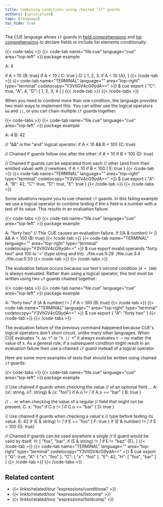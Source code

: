 ```yaml
---
title: Combining conditions using chained "if" guards
authors: [jpluscplusm]
tags: [language]
toc_hide: true
---
```


The CUE language allows `if` guards in
[field comprehensions]({{<relref"docs/tour/expressions/fieldcomp">}})
and
[list comprehensions]({{<relref"docs/tour/expressions/listcomp">}})
to declare fields or include list elements conditionally:

<!--more-->

{{< code-tabs >}}
{{< code-tab name="file.cue" language="cue" area="top-left" >}}
package example

A: 4

if A > 10 {B: true}
if A < 10 {
	C: true
}
D: [
	1, 2, 3,
	if A < 10 {A},
]
{{< /code-tab >}}
{{< code-tab name="TERMINAL" language="" area="top-right" type="terminal" codetocopy="Y3VlIGV4cG9ydA==" >}}
$ cue export
{
    "C": true,
    "A": 4,
    "D": [
        1,
        2,
        3,
        4
    ]
}
{{< /code-tab >}}
{{< /code-tabs >}}

When you need to *combine* more than one condition,
the language provides two main ways to implement this.
You can either use the logical operators `&&` and `||`,
or you can chain multiple `if` guards together:

{{< code-tabs >}}
{{< code-tab name="file.cue" language="cue" area="top-left" >}}
package example

A: 4
B: 42

// "&&" is the "and" logical operator:
if A < 10 && B < 100 {C: true}

// Chained if guards follow one after the other:
if A < 10 if B < 100 {D: true}

// Chained if guards can be separated from each
// other (and from their emitted value) with
// newlines:
if A < 10
if B < 100 {
	E: true
}
{{< /code-tab >}}
{{< code-tab name="TERMINAL" language="" area="top-right" type="terminal" codetocopy="Y3VlIGV4cG9ydA==" >}}
$ cue export
{
    "A": 4,
    "B": 42,
    "C": true,
    "D": true,
    "E": true
}
{{< /code-tab >}}
{{< /code-tabs >}}

Some situations *require* you to use chained `if` guards.
In this failing example we use a logical operator to combine
testing if the `A` field is a number with
a test of its value.
This results in an evaluation failure:

{{< code-tabs >}}
{{< code-tab name="file.cue" language="cue" area="top-left" >}}
package example

A: "forty two"
// This CUE causes an evaluation failure.
if ((A & number) != _|_) && A < 100 {B: true}
{{< /code-tab >}}
{{< code-tab name="TERMINAL" language="" area="top-right" type="terminal" codetocopy="Y3VlIGV4cG9ydA==" >}}
$ cue export
invalid operands "forty two" and 100 to '<' (type string and int):
    ./file.cue:5:29
    ./file.cue:3:4
    ./file.cue:5:33
{{< /code-tab >}}
{{< /code-tabs >}}

The evaluation failure occurs because our test's second condition (`A < 100`)
is always evaluated.
Rather than using a logical operator, this test must be written using two `if`
guards chained together:

{{< code-tabs >}}
{{< code-tab name="file.cue" language="cue" area="top-left" >}}
package example

A: "forty two"
if (A & number) != _|_ if A < 100 {B: true}
{{< /code-tab >}}
{{< code-tab name="TERMINAL" language="" area="top-right" type="terminal" codetocopy="Y3VlIGV4cG9ydA==" >}}
$ cue export
{
    "A": "forty two"
}
{{< /code-tab >}}
{{< /code-tabs >}}


The evaluation failure of the previous command happened
because CUE's logical operators don't short circuit,
unlike many other languages.
When CUE evaluates "`X && Y`" or "`X || Y`"
it always evaluates `Y` -- no matter the value of `X`.
As a general rule,
if a subsequent condition might result in an evaluation failure
then use a chained `if` guard
instead of a logical operator.

Here are some more examples of tests that should be written using chained `if` guards:

{{< code-tabs >}}
{{< code-tab name="file.cue" language="cue" area="top-left" >}}
package example

// Use chained if guards when checking the value
// of an optional field ...
A: {x!: string, o?: string} & {x: "foo"}
if A.o != _|_ if A.o == "bar" {
	B: true
}

// ... or when checking the value of a regular
// field that might not be present.
C: x: "foo"
if C.o != _|_ if C.o == "bar" {
	D: true
}

// Use chained if guards when checking a value's
// type before testing its value.
E: 42
if (E & string) != _|_ if E == "foo" {
	F: true
}
if (E & number) != _|_ if E < 100 {G: true}

// Chained if guards can be used anywhere a single
// if guard would be valid by itself.
H: [
	"foo", "bar",
	if (E & string) != _|_
	if E != "baz" {E},
]
{{< /code-tab >}}
{{< code-tab name="TERMINAL" language="" area="top-right" type="terminal" codetocopy="Y3VlIGV4cG9ydA==" >}}
$ cue export
{
    "G": true,
    "A": {
        "x": "foo"
    },
    "C": {
        "x": "foo"
    },
    "E": 42,
    "H": [
        "foo",
        "bar"
    ]
}
{{< /code-tab >}}
{{< /code-tabs >}}

## Related content

- {{< linkto/related/tour "expressions/conditional" >}}
- {{< linkto/related/tour "expressions/listcomp" >}}
- {{< linkto/related/tour "expressions/fieldcomp" >}}
